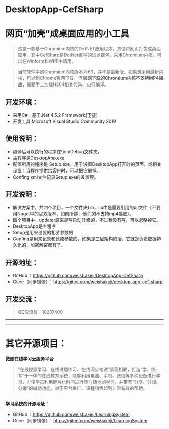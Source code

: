 # DesktopApp-CefSharp
# 网页“加壳”成桌面应用的小工具
> 这是一款基于Chromium内核的DotNET应用程序，方便将网页打包成桌面应用。其中CefSharp是DotNet编写的浏览器包，采用Chromium内核，可以在Winform和WPF中调用。

> 当前软件中的Chromium内核版本为63，并不是最新版，如果想采用最新内核，可以到Chrome官网下载。但<b>官网下载的Chromium内核不支持MP4播放</b>，需要手工加载H264相关代码，自行编译。

## 开发环境：
* 采用C#；基于.Net 4.5.2 Framework<a href="https://www.microsoft.com/en-us/download/details.aspx?id=42642" target="_blank" size=12>[下载]</a>
* 开发工具 Microsoft Visual Studio Community 2019

## 使用说明：
* 编译后可以执行的程序在\bin\Debug文件夹。
* 主程序是DesktopApp.exe
* 配置所用的程序是 Setup.exe，用于设置DesktopApp打开时的页面，或相关设置；当程序提供给客户时，可以把它删掉。
* Confing.xml文件记录Setup.exe的设置项。

## 开发说明：
* 解决方案中，共四个项目，一个文件夹Lib，lib中是需要引用的dll文件（不要用Nuget中的官方版本，如前所述，他们的不支持mp4播放）。
* 四个项目中，updater原来是写自动升级的，不过我没有写，可以忽略掉它。
* DesktopApp是主程序
* Setup是用来设置的相关参数的
* Confing是用来记录和还原参数的，如果是三层架构的话，它就是负责数据持久化的，加密解密都有了。

## 开源地址：
* GitHub ：<a href="https://github.com/weishakeji/DesktopApp-CefSharp" target="_blank">https://github.com/weishakeji/DesktopApp-CefSharp</a> 
* Gitee（同步镜像）： <a href="https://gitee.com/weishakeji/desktop-app-cef-sharp" target="_blank">https://gitee.com/weishakeji/desktop-app-cef-sharp</a> 


## 开发交流：
>QQ交流群：10237400

<hr/>

<hr/>

# 其它开源项目：
<b> 微厦在线学习云服务平台</b>
>“在线视频学习、在线试题练习、在线同步考试”紧密相联，打造“学、练、考”于一体的在线教育系统，能够利用电脑、手机、微信等多种设备进行学习，方便学员利用碎片化时间进行随时随地的学习。并带有“分享、分润、分销”的辅助功能，对于平台推广、课程销售起到非常有效的帮助。

## 

<b> 学习系统的开源地址：</b>
* GitHub ：<a href="https://github.com/weishakeji/LearningSystem" target="_blank">https://github.com/weishakeji/LearningSystem</a> 
* Gitee（同步镜像）： <a href="https://gitee.com/weishakeji/LearningSystem" target="_blank">https://gitee.com/weishakeji/LearningSystem</a> 